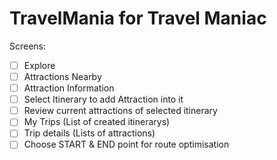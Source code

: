 # TravelMania for Travel Maniac

Screens: 
- [ ] Explore
- [ ] Attractions Nearby
- [ ] Attraction Information
- [ ] Select Itinerary to add Attraction into it
- [ ] Review current attractions of selected itinerary
- [ ] My Trips (List of created itinerarys)
- [ ] Trip details (Lists of attractions)
- [ ] Choose START & END point for route optimisation